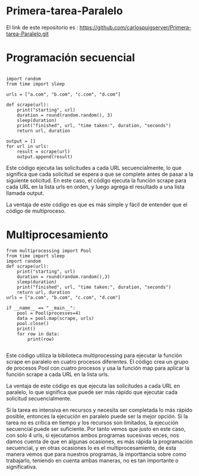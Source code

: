 # Primera-tarea-Paralelo

El link de este repositorio es : https://github.com/carlospuigserver/Primera-tarea-Paralelo.git


# Programación secuencial

```

import random
from time import sleep

urls = ["a.com", "b.com", "c.com", "d.com"]

def scrape(url):
    print("starting", url)
    duration = round(random.random(), 3)
    sleep(duration)
    print("finished", url, "time taken:", duration, "seconds")
    return url, duration

output = []
for url in urls:
    result = scrape(url)
    output.append(result)

```
    
    
    
    
    
    
Este código ejecuta las solicitudes a cada URL secuencialmente, lo que significa que cada solicitud se espera a que se complete antes de pasar a la siguiente solicitud. En este caso, el código ejecuta la función scrape para cada URL en la lista urls en orden, y luego agrega el resultado a una lista llamada output.

La ventaja de este código es que es más simple y fácil de entender que el código de multiproceso. 





# Multiprocesamiento

```
from multiprocessing import Pool
from time import sleep
import random
def scrape(url):
    print("starting", url)
    duration = round(random.random(),3)
    sleep(duration)
    print("finished", url, "time taken:", duration, "seconds")
    return url, duration
urls = ["a.com", "b.com", "c.com", "d.com"]

if __name__ == "__main__":
    pool = Pool(processes=4)
    data = pool.map(scrape, urls)
    pool.close()    
    print()
    for row in data:
        print(row)


```





Este código utiliza la biblioteca multiprocessing para ejecutar la función scrape en paralelo en cuatro procesos diferentes. El código crea un grupo de procesos Pool con cuatro procesos y usa la función map para aplicar la función scrape a cada URL en la lista urls. 

La ventaja de este código es que ejecuta las solicitudes a cada URL en paralelo, lo que significa que puede ser más rápido que ejecutar cada solicitud secuencialmente.


Si la tarea es intensiva en recursos y necesita ser completada lo más rápido posible, entonces la ejecución en paralelo puede ser la mejor opción. Si la tarea no es crítica en tiempo y los recursos son limitados, la ejecución secuencial puede ser suficiente.
Por tanto vemos que justo en este caso, con solo 4 urls, si ejecutamos ambos programas sucesivas veces, nos damos cuenta de que en algunas ocasiones, es más rápida la programación secuencial, y en otras ocasiones lo es el multiprocesamiento, de esta manera vemos que para nuestros programas, la importtancia sobre como trabajarlo, teniendo en cuenta ambas maneras, no es tan importante o significativa.





